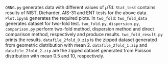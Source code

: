 `QRNG.py` generates data with different values of $\mu Td$.
`Stat_test` contains results of NIST, Dieharder, AIS-31 and ENT tests for the above data.
`Plot.ipynb` generates the required plots.
In `two_fold`:
    `two_fold_data` generates dataset for two-fold test.
    `two_fold.py`, `dispersion.py`, `comparison.py` perform two-fold method, dispersion method and direct comparison method, respectively and produce results.
    `two_fold_result.py` prints the results.
    `datafile_2fold_0.zip` is the zipped dataset generated from geometric distribution with mean 2.
    `datafile_2fold_1.zip` and `datafile_2fold_2.zip` are the zipped dataset generated from Poisson distribution with mean 0.5 and 10, respectively.
